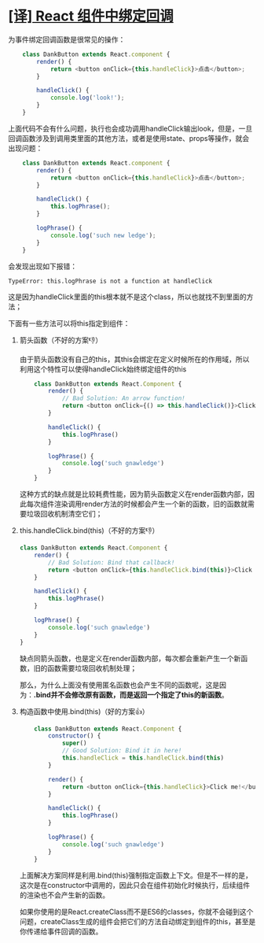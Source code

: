 # [[译] React 组件中绑定回调](https://segmentfault.com/a/1190000006133727)

为事件绑定回调函数是很常见的操作：

```js
    class DankButton extends React.component {
        render() {
            return <button onClick={this.handleClick}>点击</button>;
        }

        handleClick() {
            console.log('look!');
        }
    }
```

上面代码不会有什么问题，执行也会成功调用handleClick输出look，但是，一旦回调函数涉及到调用类里面的其他方法，或者是使用state、props等操作，就会出现问题：

```js
    class DankButton extends React.component {
        render() {
            return <button onClick={this.handleClick}>点击</button>;
        }

        handleClick() {
            this.logPhrase();
        }

        logPhrase() {
            console.log('such new ledge');
        }
    }
```

会发现出现如下报错：

```TypeError: this.logPhrase is not a function at handleClick```

这是因为handleClick里面的this根本就不是这个class，所以也就找不到里面的方法；

下面有一些方法可以将this指定到组件：

1. 箭头函数（不好的方案👎）

    由于箭头函数没有自己的this，其this会绑定在定义时候所在的作用域，所以利用这个特性可以使得handleClick始终绑定组件的this

    ```js
        class DankButton extends React.Component {
            render() {
                // Bad Solution: An arrow function!
                return <button onClick={() => this.handleClick()}>Click me!</button>
            }

            handleClick() {
                this.logPhrase()
            }

            logPhrase() {
                console.log('such gnawledge')
            }
        }
    ```

    这种方式的缺点就是比较耗费性能，因为箭头函数定义在render函数内部，因此每次组件渲染调用render方法的时候都会产生一个新的函数，旧的函数就需要垃圾回收机制清空它们；

2. this.handleClick.bind(this)（不好的方案👎）

    ```js
    class DankButton extends React.Component {
        render() {
            // Bad Solution: Bind that callback!
            return <button onClick={this.handleClick.bind(this)}>Click me!</button>
        }

        handleClick() {
            this.logPhrase()
        }

        logPhrase() {
            console.log('such gnawledge')
        }
    }
    ```

    缺点同箭头函数，也是定义在render函数内部，每次都会重新产生一个新函数，旧的函数需要垃圾回收机制处理；

    那么，为什么上面没有使用匿名函数也会产生不同的函数呢，这是因为：**.bind并不会修改原有函数，而是返回一个指定了this的新函数**。

3. 构造函数中使用.bind(this)（好的方案👍）

    ```js
        class DankButton extends React.Component {
            constructor() {
                super()
                // Good Solution: Bind it in here!
                this.handleClick = this.handleClick.bind(this)  
            }

            render() {
                return <button onClick={this.handleClick}>Click me!</button>
            }

            handleClick() {
                this.logPhrase()
            }

            logPhrase() {
                console.log('such gnawledge')
            }
        }
    ```

    上面解决方案同样是利用.bind(this)强制指定函数上下文。但是不一样的是，这次是在constructor中调用的，因此只会在组件初始化时候执行，后续组件的渲染也不会产生新的函数。

    如果你使用的是React.createClass而不是ES6的classes，你就不会碰到这个问题，createClass生成的组件会把它们的方法自动绑定到组件的this，甚至是你传递给事件回调的函数。
